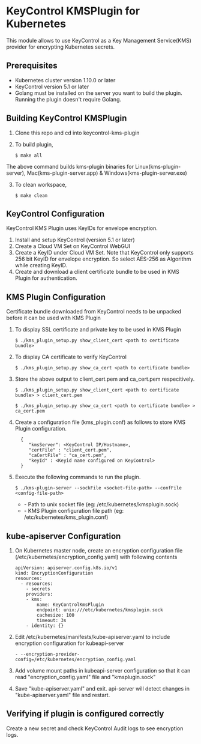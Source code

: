 # KeyControl KMSPlugin for Kubernetes

This module allows  to use KeyControl as a Key Management Service(KMS) provider for encrypting Kubernetes secrets.

## Prerequisites

 * Kubernetes cluster version 1.10.0 or later
 * KeyControl version 5.1 or later
 * Golang must be installed on the server you want to build the plugin. Running the plugin doesn't require Golang. 

## Building KeyControl KMSPlugin

1. Clone this repo and cd into keycontrol-kms-plugin

2. To build plugin,  

    ```$ make all```

The above command builds kms-plugin binaries for Linux(kms-plugin-server), Mac(kms-plugin-server.app) & Windows(kms-plugin-server.exe)

3. To clean workspace, 

    ```$ make clean```

## KeyControl Configuration

KeyControl KMS Plugin uses KeyIDs for envelope encryption.

1. Install and setup KeyControl (version 5.1 or later)
2. Create a Cloud VM Set on KeyControl WebGUI
3. Create a KeyID under Cloud VM Set. Note that KeyControl only supports 256 bit KeyID for envelope encryption. So select AES-256 as Algorithm while
   creating KeyID.
4. Create and download a client certificate bundle to be used in KMS Plugin for authentication.

## KMS Plugin Configuration

Certificate bundle downloaded from KeyControl needs to be unpacked before it can be used with KMS Plugin

1. To display SSL certificate and private key to be used in KMS Plugin 

   ```$ ./kms_plugin_setup.py show_client_cert <path to certificate bundle>```

2. To display CA certificate to verify KeyControl 

   ```$ ./kms_plugin_setup.py show_ca_cert <path to certificate bundle>```

3. Store the above output to client_cert.pem and ca_cert.pem respecitively.

   ```$ ./kms_plugin_setup.py show_client_cert <path to certificate bundle> > client_cert.pem``` 
   
   ```$ ./kms_plugin_setup.py show_ca_cert <path to certificate bundle> > ca_cert.pem```

4. Create a configuration file (kms_plugin.conf) as follows to store KMS Plugin configuration.

    ```
      {
         "kmsServer": <KeyControl IP/Hostname>,
         "certFile" : "client_cert.pem",
         "caCertFile" : "ca_cert.pem",
         "keyId" : <Keyid name configured on KeyControl>
      }
     ```
5. Execute the following commands to run the plugin. 

   ```$ ./kms-plugin-server --sockFile <socket-file-path> --confFile <config-file-path>```
   
      * <socket-file-path>  - Path to unix socket file (eg: /etc/kubernetes/kmsplugin.sock)
      * <config-file-path>  - KMS Plugin configuration file path (eg: /etc/kubernetes/kms_plugin.conf)

## kube-apiserver Configuration

1. On Kubernetes master node, create an encryption configuration file (/etc/kubernetes/encryption_config.yaml) with following contents

    ```
    apiVersion: apiserver.config.k8s.io/v1
    kind: EncryptionConfiguration
    resources:
      - resources:
        - secrets
        providers:
        - kms:
            name: KeyControlKmsPlugin
            endpoint: unix:///etc/kubernetes/kmsplugin.sock
            cachesize: 100
            timeout: 3s
        - identity: {}
     ```

2. Edit /etc/kubernetes/manifests/kube-apiserver.yaml to include encryption configuration for kubeapi-server 

     ```- --encryption-provider-config=/etc/kubernetes/encryption_config.yaml```
     
3. Add volume mount paths in kubeapi-server configuration so that it can read "encryption_config.yaml" file and "kmsplugin.sock"
4. Save "kube-apiserver.yaml" and exit. api-server will detect changes in "kube-apiserver.yaml" file and restart.

## Verifying if plugin is configured correctly

Create a new secret and check KeyControl Audit logs to see encryption logs.

